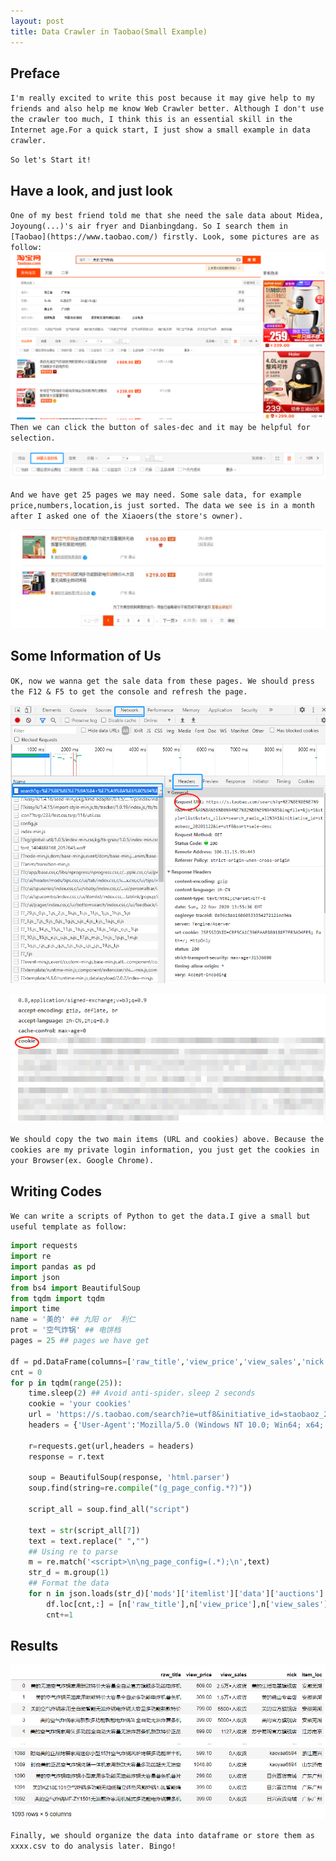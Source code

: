 ```yaml
---
layout: post
title: Data Crawler in Taobao(Small Example)
---
```

## Preface
`I'm really excited to write this post because it may give help to my friends and also help me know Web Crawler better. Although I don't use the crawler too much, I think this is an essential skill in the Internet age.For a quick start, I just show a small example in data crawler.`

`So let's Start it!`

## Have a look, and just look

`One of my best friend told me that she need the sale data about Midea, Joyoung(...)'s air fryer and Dianbingdang. So I search them in [Taobao](https://www.taobao.com/) firstly. Look, some pictures are as follow:`
![Midea](../images/taobao1.jpg)
`Then we can click the button of sales-dec and it may be helpful for selection.`

![Midea](../images/taobao3.jpg)

`And we have get 25 pages we may need. Some sale data, for example price,numbers,location,is just sorted. The data we see is in a month after I asked one of the Xiaoers(the store's owner). `

![Midea](../images/taobao2.jpg)

## Some Information of Us

`OK, now we wanna get the sale data from these pages. We should press the F12 & F5 to get the console and refresh the page.`


![Midea](../images/url_and_cookie.jpg)


![Midea](../images/cookie.jpg)


`We should copy the two main items (URL and cookies) above. Because the cookies are my private login information, you just get the cookies in your Browser(ex. Google Chrome).`

## Writing Codes 
`We can write a scripts of Python to get the data.I give a small but useful template as follow:`
```python
import requests
import re
import pandas as pd
import json
from bs4 import BeautifulSoup
from tqdm import tqdm
import time
name = '美的' ## 九阳 or  利仁
prot = '空气炸锅' ## 电饼档
pages = 25 ## pages we have get 

df = pd.DataFrame(columns=['raw_title','view_price','view_sales','nick','item_loc'])
cnt = 0
for p in tqdm(range(25)):
    time.sleep(2) ## Avoid anti-spider，sleep 2 seconds
    cookie = 'your cookies'
    url = 'https://s.taobao.com/search?ie=utf8&initiative_id=staobaoz_20201120&stats_click=search_radio_all%3A1&js=1&imgfile=&q={0}+{1}&suggest=history_2&_input_charset=utf-8&wq=&suggest_query=&source=suggest&bcoffset=0&p4ppushleft=%2C44&style=list&sort=sale-desc&s={2}'.format(name,prot,p*44)
    headers = {'User-Agent':'Mozilla/5.0 (Windows NT 10.0; Win64; x64; rv:82.0) Gecko/20100101 Firefox/82.0','Cookie': cookie}

    r=requests.get(url,headers = headers)
    response = r.text

    soup = BeautifulSoup(response, 'html.parser')
    soup.find(string=re.compile("(g_page_config.*?)"))

    script_all = soup.find_all("script")

    text = str(script_all[7])
    text = text.replace(" ","")
    ## Using re to parse 
    m = re.match('<script>\n\ng_page_config=(.*);\n',text)
    str_d = m.group(1)
    ## Format the data
    for n in json.loads(str_d)['mods']['itemlist']['data']['auctions']:
        df.loc[cnt,:] = [n['raw_title'],n['view_price'],n['view_sales'],n['nick'],n['item_loc']]
        cnt+=1
```

## Results
![Midea](../images/results.jpg)

`Finally, we should organize the data into dataframe or store them as xxxx.csv to do analysis later. Bingo!`
